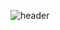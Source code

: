![header](https://capsule-render.vercel.app/api?type=wave&color=auto&height=300&section=header&text=Hey,%20Everyone&fontSize=90)

